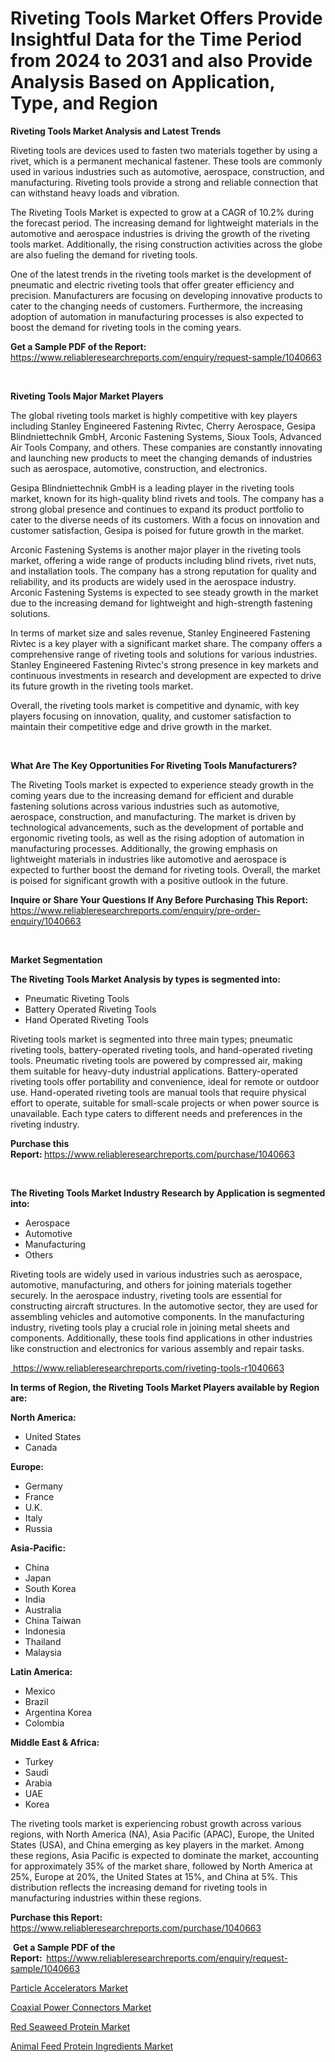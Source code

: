 <p><h1>Riveting Tools Market Offers Provide Insightful Data for the Time Period from 2024 to 2031 and also Provide Analysis Based on Application, Type, and Region</h1></p><p><strong>Riveting Tools Market Analysis and Latest Trends</strong></p>
<p><p>Riveting tools are devices used to fasten two materials together by using a rivet, which is a permanent mechanical fastener. These tools are commonly used in various industries such as automotive, aerospace, construction, and manufacturing. Riveting tools provide a strong and reliable connection that can withstand heavy loads and vibration.</p><p>The Riveting Tools Market is expected to grow at a CAGR of 10.2% during the forecast period. The increasing demand for lightweight materials in the automotive and aerospace industries is driving the growth of the riveting tools market. Additionally, the rising construction activities across the globe are also fueling the demand for riveting tools.</p><p>One of the latest trends in the riveting tools market is the development of pneumatic and electric riveting tools that offer greater efficiency and precision. Manufacturers are focusing on developing innovative products to cater to the changing needs of customers. Furthermore, the increasing adoption of automation in manufacturing processes is also expected to boost the demand for riveting tools in the coming years.</p></p>
<p><strong>Get a Sample PDF of the Report:&nbsp;</strong> <a href="https://www.reliableresearchreports.com/enquiry/request-sample/1040663">https://www.reliableresearchreports.com/enquiry/request-sample/1040663</a></p>
<p>&nbsp;</p>
<p><strong>Riveting Tools Major Market Players</strong></p>
<p><p>The global riveting tools market is highly competitive with key players including Stanley Engineered Fastening Rivtec, Cherry Aerospace, Gesipa Blindniettechnik GmbH, Arconic Fastening Systems, Sioux Tools, Advanced Air Tools Company, and others. These companies are constantly innovating and launching new products to meet the changing demands of industries such as aerospace, automotive, construction, and electronics.</p><p>Gesipa Blindniettechnik GmbH is a leading player in the riveting tools market, known for its high-quality blind rivets and tools. The company has a strong global presence and continues to expand its product portfolio to cater to the diverse needs of its customers. With a focus on innovation and customer satisfaction, Gesipa is poised for future growth in the market.</p><p>Arconic Fastening Systems is another major player in the riveting tools market, offering a wide range of products including blind rivets, rivet nuts, and installation tools. The company has a strong reputation for quality and reliability, and its products are widely used in the aerospace industry. Arconic Fastening Systems is expected to see steady growth in the market due to the increasing demand for lightweight and high-strength fastening solutions.</p><p>In terms of market size and sales revenue, Stanley Engineered Fastening Rivtec is a key player with a significant market share. The company offers a comprehensive range of riveting tools and solutions for various industries. Stanley Engineered Fastening Rivtec's strong presence in key markets and continuous investments in research and development are expected to drive its future growth in the riveting tools market.</p><p>Overall, the riveting tools market is competitive and dynamic, with key players focusing on innovation, quality, and customer satisfaction to maintain their competitive edge and drive growth in the market.</p></p>
<p>&nbsp;</p>
<p><strong>What Are The Key Opportunities For Riveting Tools Manufacturers?</strong></p>
<p><p>The Riveting Tools market is expected to experience steady growth in the coming years due to the increasing demand for efficient and durable fastening solutions across various industries such as automotive, aerospace, construction, and manufacturing. The market is driven by technological advancements, such as the development of portable and ergonomic riveting tools, as well as the rising adoption of automation in manufacturing processes. Additionally, the growing emphasis on lightweight materials in industries like automotive and aerospace is expected to further boost the demand for riveting tools. Overall, the market is poised for significant growth with a positive outlook in the future.</p></p>
<p><strong>Inquire or Share Your Questions If Any Before Purchasing This Report:</strong> <a href="https://www.reliableresearchreports.com/enquiry/pre-order-enquiry/1040663">https://www.reliableresearchreports.com/enquiry/pre-order-enquiry/1040663</a></p>
<p>&nbsp;</p>
<p><strong>Market Segmentation</strong></p>
<p><strong>The Riveting Tools Market Analysis by types is segmented into:</strong></p>
<p><ul><li>Pneumatic Riveting Tools</li><li>Battery Operated Riveting Tools</li><li>Hand Operated Riveting Tools</li></ul></p>
<p><p>Riveting tools market is segmented into three main types; pneumatic riveting tools, battery-operated riveting tools, and hand-operated riveting tools. Pneumatic riveting tools are powered by compressed air, making them suitable for heavy-duty industrial applications. Battery-operated riveting tools offer portability and convenience, ideal for remote or outdoor use. Hand-operated riveting tools are manual tools that require physical effort to operate, suitable for small-scale projects or when power source is unavailable. Each type caters to different needs and preferences in the riveting industry.</p></p>
<p><strong>Purchase this Report:&nbsp;</strong><a href="https://www.reliableresearchreports.com/purchase/1040663">https://www.reliableresearchreports.com/purchase/1040663</a></p>
<p>&nbsp;</p>
<p><strong>The Riveting Tools Market Industry Research by Application is segmented into:</strong></p>
<p><ul><li>Aerospace</li><li>Automotive</li><li>Manufacturing</li><li>Others</li></ul></p>
<p><p>Riveting tools are widely used in various industries such as aerospace, automotive, manufacturing, and others for joining materials together securely. In the aerospace industry, riveting tools are essential for constructing aircraft structures. In the automotive sector, they are used for assembling vehicles and automotive components. In the manufacturing industry, riveting tools play a crucial role in joining metal sheets and components. Additionally, these tools find applications in other industries like construction and electronics for various assembly and repair tasks.</p></p>
<p><a href="https://www.reliableresearchreports.com/riveting-tools-r1040663">&nbsp;https://www.reliableresearchreports.com/riveting-tools-r1040663</a></p>
<p><strong>In terms of Region, the Riveting Tools Market Players available by Region are:</strong></p>
<p>
    <p> <strong> North America: </strong>
        <ul>
            <li>United States</li>
            <li>Canada</li>
        </ul>
        </p> 
    <p> <strong> Europe: </strong>
        <ul>
            <li>Germany</li>
            <li>France</li>
            <li>U.K.</li>
            <li>Italy</li>
            <li>Russia</li>
        </ul>
        </p> 
    <p> <strong> Asia-Pacific: </strong>
        <ul>
            <li>China</li>
            <li>Japan</li>
            <li>South Korea</li>
            <li>India</li>
            <li>Australia</li>
            <li>China Taiwan</li>
            <li>Indonesia</li>
            <li>Thailand</li>
            <li>Malaysia</li>
        </ul>
        </p> 
    <p> <strong> Latin America: </strong>
        <ul>
            <li>Mexico</li>
            <li>Brazil</li>
            <li>Argentina Korea</li>
            <li>Colombia</li>
        </ul>
        </p> 
    <p> <strong> Middle East & Africa: </strong>
        <ul>
            <li>Turkey</li>
            <li>Saudi</li>
            <li>Arabia</li>
            <li>UAE</li>
            <li>Korea</li>
        </ul>
    </p>
    </p>
<p><p>The riveting tools market is experiencing robust growth across various regions, with North America (NA), Asia Pacific (APAC), Europe, the United States (USA), and China emerging as key players in the market. Among these regions, Asia Pacific is expected to dominate the market, accounting for approximately 35% of the market share, followed by North America at 25%, Europe at 20%, the United States at 15%, and China at 5%. This distribution reflects the increasing demand for riveting tools in manufacturing industries within these regions.</p></p>
<p><strong>Purchase this Report: </strong><a href="https://www.reliableresearchreports.com/purchase/1040663">https://www.reliableresearchreports.com/purchase/1040663</a></p>
<p>&nbsp;<strong>Get a Sample PDF of the Report:&nbsp;&nbsp;</strong><a href="https://www.reliableresearchreports.com/enquiry/request-sample/1040663">https://www.reliableresearchreports.com/enquiry/request-sample/1040663</a></p>
<p><strong></strong></p>
<p><p><a href="https://github.com/jadenRaynor/Market-Research-Report-List-1/blob/main/particle-accelerators-market.md">Particle Accelerators Market</a></p><p><a href="https://github.com/ranaacryptoaddmin/Market-Research-Report-List-1/blob/main/coaxial-power-connectors-market.md">Coaxial Power Connectors Market</a></p><p><a href="https://medium.com/@lottierunte68/red-seaweed-protein-market-trends-and-analysis-opportunities-and-challenges-for-future-growth-bbf087d38ec1">Red Seaweed Protein Market</a></p><p><a href="https://medium.com/@clarenceuvalis67867/global-animal-feed-protein-ingredients-market-is-projected-to-grow-at-a-cagr-of-5-5-b5c062a450e7">Animal Feed Protein Ingredients Market</a></p></p>